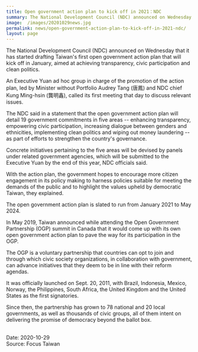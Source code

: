 ```yaml
---
title: Open government action plan to kick off in 2021：NDC
summary: The National Development Council (NDC) announced on Wednesday that it has started drafting Taiwan's first open government action plan that will kick off in January
image:  /images/20201029news.jpg
permalink: news/open-government-action-plan-to-kick-off-in-2021-ndc/
layout: page
---
```

The National Development Council (NDC) announced on Wednesday that it has started drafting Taiwan's first open government action plan that will kick off in January, aimed at achieving transparency, civic participation and clean politics.

An Executive Yuan ad hoc group in charge of the promotion of the action plan, led by Minister without Portfolio Audrey Tang (唐鳳) and NDC chief Kung Ming-hsin (龔明鑫), called its first meeting that day to discuss relevant issues.

The NDC said in a statement that the open government action plan will detail 19 government commitments in five areas -- enhancing transparency, empowering civic participation, increasing dialogue between genders and ethnicities, implementing clean politics and wiping out money laundering -- as part of efforts to strengthen the country's governance.

Concrete initiatives pertaining to the five areas will be devised by panels under related government agencies, which will be submitted to the Executive Yuan by the end of this year, NDC officials said.

With the action plan, the government hopes to encourage more citizen engagement in its policy making to harness policies suitable for meeting the demands of the public and to highlight the values upheld by democratic Taiwan, they explained.

The open government action plan is slated to run from January 2021 to May 2024.

In May 2019, Taiwan announced while attending the Open Government Partnership (OGP) summit in Canada that it would come up with its own open government action plan to pave the way for its participation in the OGP.

The OGP is a voluntary partnership that countries can opt to join and through which civic society organizations, in collaboration with government, can advance initiatives that they deem to be in line with their reform agendas.

It was officially launched on Sept. 20, 2011, with Brazil, Indonesia, Mexico, Norway, the Philippines, South Africa, the United Kingdom and the United States as the first signatories.

Since then, the partnership has grown to 78 national and 20 local governments, as well as thousands of civic groups, all of them intent on delivering the promise of democracy beyond the ballot box.

<br/>
Date: 2020-10-29
<br/>
Source: Focus Taiwan
